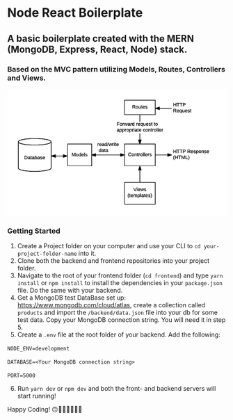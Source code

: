 # Node React Boilerplate

## A basic boilerplate created with the **MERN** (MongoDB, Express, React, Node) stack.

### Based on the MVC pattern utilizing Models, Routes, Controllers and Views.

![MVC](./MVC-Example.png)

### Getting Started

1. Create a Project folder on your computer and use your CLI to `cd your-project-folder-name` into it.
2. Clone both the backend and frontend repositories into your project folder.
3. Navigate to the root of your frontend folder (`cd frontend`) and type `yarn install` or `npm install` to install the dependencies in your `package.json` file. Do the same with your backend.
4. Get a MongoDB test DataBase set up: <https://www.mongodb.com/cloud/atlas>, create a collection called `products` and import the `/backend/data.json` file into your db for some test data. Copy your MongoDB connection string. You will need it in step 5.
5. Create a `.env` file at the root folder of your backend. Add the following:

`NODE_ENV=development`

`DATABASE=<Your MongoDB connection string>`

`PORT=5000`

6. Run `yarn dev` or `npm dev` and both the front- and backend servers will start running!

Happy Coding! 🙃👨‍💻👩‍💻🙏🍭
